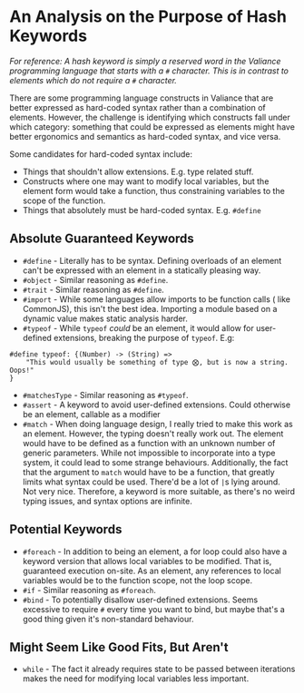 # An Analysis on the Purpose of Hash Keywords

_For reference: A hash keyword is simply a reserved word in the Valiance
programming language that starts with a `#` character. This is in
contrast to elements which do not require a `#` character._

There are some programming language constructs in Valiance that are better
expressed as hard-coded syntax rather than a combination of elements. However,
the challenge is identifying which constructs fall under which category:
something that could be expressed as elements might have better ergonomics
and semantics as hard-coded syntax, and vice versa.

Some candidates for hard-coded syntax include:

- Things that shouldn't allow extensions. E.g. type related stuff.
- Constructs where one may want to modify local variables, but the
  element form would take a function, thus constraining variables
  to the scope of the function.
- Things that absolutely must be hard-coded syntax. E.g. `#define`

## Absolute Guaranteed Keywords

- `#define` - Literally has to be syntax. Defining overloads of an
  element can't be expressed with an element in a statically pleasing way.
- `#object` - Similar reasoning as `#define`.
- `#trait` - Similar reasoning as `#define`.
- `#import` - While some languages allow imports to be function calls (
   like CommonJS), this isn't the best idea. Importing a module based
   on a dynamic value makes static analysis harder.
- `#typeof` - While `typeof` _could_ be an element, it would allow for
  user-defined extensions, breaking the purpose of `typeof`. E.g:

```
#define typeof: {(Number) -> (String) =>
    "This would usually be something of type ⨂, but is now a string. Oops!"
}
```

- `#matchesType` - Similar reasoning as `#typeof`.
- `#assert` - A keyword to avoid user-defined extensions. Could otherwise be
  an element, callable as a modifier
- `#match` - When doing language design, I really tried to make this work as an
  element. However, the typing doesn't really work out. The element would have to
  be defined as a function with an unknown number of generic parameters. While
  not impossible to incorporate into a type system, it could lead to some
  strange behaviours. Additionally, the fact that the argument to `match` would
  have to be a function, that greatly limits what syntax could be used. There'd
  be a lot of `|`s lying around. Not very nice. Therefore, a keyword is more
  suitable, as there's no weird typing issues, and syntax options are
  infinite.

## Potential Keywords

- `#foreach` - In addition to being an element, a for loop could also
   have a keyword version that allows local variables to be modified.
   That is, guaranteed execution on-site. As an element, any references
   to local variables would be to the function scope, not the loop scope.
- `#if` - Similar reasoning as `#foreach`.
- `#bind` - To potentially disallow user-defined extensions. Seems excessive
  to require `#` every time you want to bind, but maybe that's a good thing
  given it's non-standard behaviour.


## Might Seem Like Good Fits, But Aren't

- `while` - The fact it already requires state to be passed between
  iterations makes the need for modifying local variables less
  important.
